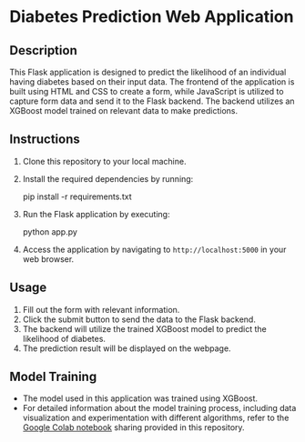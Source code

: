 # Diabetes Prediction Web Application

## Description
This Flask application is designed to predict the likelihood of an individual having diabetes based on their input data. The frontend of the application is built using HTML and CSS to create a form, while JavaScript is utilized to capture form data and send it to the Flask backend. The backend utilizes an XGBoost model trained on relevant data to make predictions.

## Instructions
1. Clone this repository to your local machine.
2. Install the required dependencies by running:

   pip install -r requirements.txt
   
3. Run the Flask application by executing:
  
   python app.py

4. Access the application by navigating to `http://localhost:5000` in your web browser.

## Usage
1. Fill out the form with relevant information.
2. Click the submit button to send the data to the Flask backend.
3. The backend will utilize the trained XGBoost model to predict the likelihood of diabetes.
4. The prediction result will be displayed on the webpage.

## Model Training
- The model used in this application was trained using XGBoost.
- For detailed information about the model training process, including data visualization and experimentation with different algorithms, refer to the [Google Colab notebook](https://colab.research.google.com/drive/1kZmq4F7RLejLT2SkdLTENg_EDUXzCy--?usp=sharing) sharing provided in this repository.
